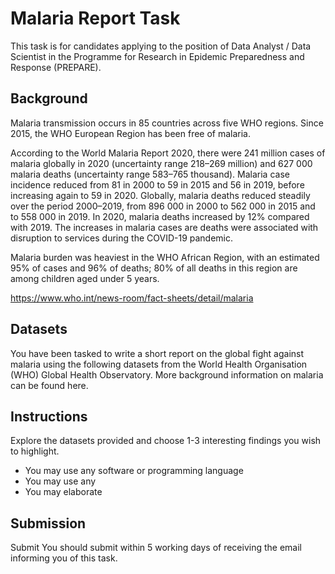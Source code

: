 # Malaria Report Task
This task is for candidates applying to the position of Data Analyst / Data Scientist in the Programme for Research in Epidemic Preparedness and Response (PREPARE).

## Background
Malaria transmission occurs in 85 countries across five WHO regions. Since 2015, the WHO European Region has been free of malaria. 


According to the World Malaria Report 2020, there were 241 million cases of malaria globally in 2020 (uncertainty range 218–269 million) and 627 000 malaria deaths (uncertainty range 583–765 thousand). Malaria case incidence reduced from 81 in 2000 to 59 in 2015 and 56 in 2019, before increasing again to 59 in 2020. Globally, malaria deaths reduced steadily over the period 2000–2019, from 896 000 in 2000 to 562 000 in 2015 and to 558 000 in 2019. In 2020, malaria deaths increased by 12% compared with 2019. The increases in malaria cases are deaths were associated with disruption to services during the COVID-19 pandemic.


Malaria burden was heaviest in the WHO African Region, with an estimated 95% of cases and 96% of deaths; 80% of all deaths in this region are among children aged under 5 years.

https://www.who.int/news-room/fact-sheets/detail/malaria

## Datasets
You have been tasked to write a short report on the global fight against malaria using the following datasets from the World Health Organisation (WHO) Global Health Observatory. More background information on malaria can be found here.

## Instructions
Explore the datasets provided and choose 1-3 interesting findings you wish to highlight.
- You may use any software or programming language
- You may use any 
- You may elaborate 

## Submission
Submit
You should submit within 5 working days of receiving the email informing you of this task.
